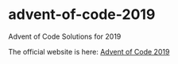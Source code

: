 # advent-of-code-2019
Advent of Code Solutions for 2019

The official website is here: [Advent of Code 2019](https://adventofcode.com/2019)
